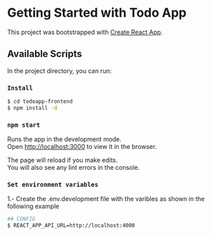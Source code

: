# Getting Started with Todo App

This project was bootstrapped with [Create React App](https://github.com/facebook/create-react-app).

## Available Scripts

In the project directory, you can run:

###   `Install`

```sh
$ cd todoapp-frontend
$ npm install -d
```
### `npm start`

Runs the app in the development mode.\
Open [http://localhost:3000](http://localhost:3000) to view it in the browser.

The page will reload if you make edits.\
You will also see any lint errors in the console.

### `Set environment variables`

1.- Create the .env.development file with the varibles as shown in the following example

```sh
## CONFIG
$ REACT_APP_API_URL=http://localhost:4000
```